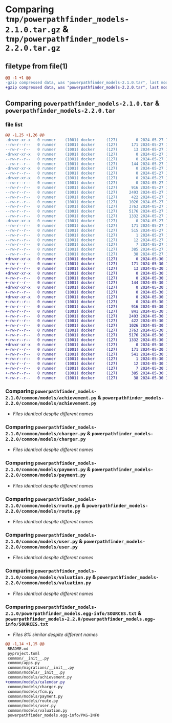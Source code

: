 # Comparing `tmp/powerpathfinder_models-2.1.0.tar.gz` & `tmp/powerpathfinder_models-2.2.0.tar.gz`

## filetype from file(1)

```diff
@@ -1 +1 @@
-gzip compressed data, was "powerpathfinder_models-2.1.0.tar", last modified: Mon May 27 14:26:04 2024, max compression
+gzip compressed data, was "powerpathfinder_models-2.2.0.tar", last modified: Thu May 30 10:58:20 2024, max compression
```

## Comparing `powerpathfinder_models-2.1.0.tar` & `powerpathfinder_models-2.2.0.tar`

### file list

```diff
@@ -1,25 +1,26 @@
-drwxr-xr-x   0 runner    (1001) docker     (127)        0 2024-05-27 14:26:04.809458 powerpathfinder_models-2.1.0/
--rw-r--r--   0 runner    (1001) docker     (127)      171 2024-05-27 14:26:04.809458 powerpathfinder_models-2.1.0/PKG-INFO
--rw-r--r--   0 runner    (1001) docker     (127)       13 2024-05-27 14:26:00.000000 powerpathfinder_models-2.1.0/README.md
-drwxr-xr-x   0 runner    (1001) docker     (127)        0 2024-05-27 14:26:04.809458 powerpathfinder_models-2.1.0/common/
--rw-r--r--   0 runner    (1001) docker     (127)        0 2024-05-27 14:26:00.000000 powerpathfinder_models-2.1.0/common/__init__.py
--rw-r--r--   0 runner    (1001) docker     (127)      144 2024-05-27 14:26:00.000000 powerpathfinder_models-2.1.0/common/apps.py
-drwxr-xr-x   0 runner    (1001) docker     (127)        0 2024-05-27 14:26:04.809458 powerpathfinder_models-2.1.0/common/migrations/
--rw-r--r--   0 runner    (1001) docker     (127)        0 2024-05-27 14:26:00.000000 powerpathfinder_models-2.1.0/common/migrations/__init__.py
-drwxr-xr-x   0 runner    (1001) docker     (127)        0 2024-05-27 14:26:04.809458 powerpathfinder_models-2.1.0/common/models/
--rw-r--r--   0 runner    (1001) docker     (127)        0 2024-05-27 14:26:00.000000 powerpathfinder_models-2.1.0/common/models/__init__.py
--rw-r--r--   0 runner    (1001) docker     (127)      916 2024-05-27 14:26:00.000000 powerpathfinder_models-2.1.0/common/models/achievement.py
--rw-r--r--   0 runner    (1001) docker     (127)     2493 2024-05-27 14:26:00.000000 powerpathfinder_models-2.1.0/common/models/charger.py
--rw-r--r--   0 runner    (1001) docker     (127)      422 2024-05-27 14:26:00.000000 powerpathfinder_models-2.1.0/common/models/fcm.py
--rw-r--r--   0 runner    (1001) docker     (127)     1026 2024-05-27 14:26:00.000000 powerpathfinder_models-2.1.0/common/models/payment.py
--rw-r--r--   0 runner    (1001) docker     (127)     3763 2024-05-27 14:26:00.000000 powerpathfinder_models-2.1.0/common/models/route.py
--rw-r--r--   0 runner    (1001) docker     (127)     5176 2024-05-27 14:26:00.000000 powerpathfinder_models-2.1.0/common/models/user.py
--rw-r--r--   0 runner    (1001) docker     (127)     1332 2024-05-27 14:26:00.000000 powerpathfinder_models-2.1.0/common/models/valuation.py
-drwxr-xr-x   0 runner    (1001) docker     (127)        0 2024-05-27 14:26:04.809458 powerpathfinder_models-2.1.0/powerpathfinder_models.egg-info/
--rw-r--r--   0 runner    (1001) docker     (127)      171 2024-05-27 14:26:04.000000 powerpathfinder_models-2.1.0/powerpathfinder_models.egg-info/PKG-INFO
--rw-r--r--   0 runner    (1001) docker     (127)      515 2024-05-27 14:26:04.000000 powerpathfinder_models-2.1.0/powerpathfinder_models.egg-info/SOURCES.txt
--rw-r--r--   0 runner    (1001) docker     (127)        1 2024-05-27 14:26:04.000000 powerpathfinder_models-2.1.0/powerpathfinder_models.egg-info/dependency_links.txt
--rw-r--r--   0 runner    (1001) docker     (127)       12 2024-05-27 14:26:04.000000 powerpathfinder_models-2.1.0/powerpathfinder_models.egg-info/requires.txt
--rw-r--r--   0 runner    (1001) docker     (127)        7 2024-05-27 14:26:04.000000 powerpathfinder_models-2.1.0/powerpathfinder_models.egg-info/top_level.txt
--rw-r--r--   0 runner    (1001) docker     (127)      385 2024-05-27 14:26:00.000000 powerpathfinder_models-2.1.0/pyproject.toml
--rw-r--r--   0 runner    (1001) docker     (127)       38 2024-05-27 14:26:04.809458 powerpathfinder_models-2.1.0/setup.cfg
+drwxr-xr-x   0 runner    (1001) docker     (127)        0 2024-05-30 10:58:20.783084 powerpathfinder_models-2.2.0/
+-rw-r--r--   0 runner    (1001) docker     (127)      171 2024-05-30 10:58:20.783084 powerpathfinder_models-2.2.0/PKG-INFO
+-rw-r--r--   0 runner    (1001) docker     (127)       13 2024-05-30 10:58:16.000000 powerpathfinder_models-2.2.0/README.md
+drwxr-xr-x   0 runner    (1001) docker     (127)        0 2024-05-30 10:58:20.779084 powerpathfinder_models-2.2.0/common/
+-rw-r--r--   0 runner    (1001) docker     (127)        0 2024-05-30 10:58:16.000000 powerpathfinder_models-2.2.0/common/__init__.py
+-rw-r--r--   0 runner    (1001) docker     (127)      144 2024-05-30 10:58:16.000000 powerpathfinder_models-2.2.0/common/apps.py
+drwxr-xr-x   0 runner    (1001) docker     (127)        0 2024-05-30 10:58:20.779084 powerpathfinder_models-2.2.0/common/migrations/
+-rw-r--r--   0 runner    (1001) docker     (127)        0 2024-05-30 10:58:16.000000 powerpathfinder_models-2.2.0/common/migrations/__init__.py
+drwxr-xr-x   0 runner    (1001) docker     (127)        0 2024-05-30 10:58:20.783084 powerpathfinder_models-2.2.0/common/models/
+-rw-r--r--   0 runner    (1001) docker     (127)        0 2024-05-30 10:58:16.000000 powerpathfinder_models-2.2.0/common/models/__init__.py
+-rw-r--r--   0 runner    (1001) docker     (127)      916 2024-05-30 10:58:16.000000 powerpathfinder_models-2.2.0/common/models/achievement.py
+-rw-r--r--   0 runner    (1001) docker     (127)      841 2024-05-30 10:58:16.000000 powerpathfinder_models-2.2.0/common/models/calendar.py
+-rw-r--r--   0 runner    (1001) docker     (127)     2493 2024-05-30 10:58:16.000000 powerpathfinder_models-2.2.0/common/models/charger.py
+-rw-r--r--   0 runner    (1001) docker     (127)      422 2024-05-30 10:58:16.000000 powerpathfinder_models-2.2.0/common/models/fcm.py
+-rw-r--r--   0 runner    (1001) docker     (127)     1026 2024-05-30 10:58:16.000000 powerpathfinder_models-2.2.0/common/models/payment.py
+-rw-r--r--   0 runner    (1001) docker     (127)     3763 2024-05-30 10:58:16.000000 powerpathfinder_models-2.2.0/common/models/route.py
+-rw-r--r--   0 runner    (1001) docker     (127)     5176 2024-05-30 10:58:16.000000 powerpathfinder_models-2.2.0/common/models/user.py
+-rw-r--r--   0 runner    (1001) docker     (127)     1332 2024-05-30 10:58:16.000000 powerpathfinder_models-2.2.0/common/models/valuation.py
+drwxr-xr-x   0 runner    (1001) docker     (127)        0 2024-05-30 10:58:20.783084 powerpathfinder_models-2.2.0/powerpathfinder_models.egg-info/
+-rw-r--r--   0 runner    (1001) docker     (127)      171 2024-05-30 10:58:20.000000 powerpathfinder_models-2.2.0/powerpathfinder_models.egg-info/PKG-INFO
+-rw-r--r--   0 runner    (1001) docker     (127)      541 2024-05-30 10:58:20.000000 powerpathfinder_models-2.2.0/powerpathfinder_models.egg-info/SOURCES.txt
+-rw-r--r--   0 runner    (1001) docker     (127)        1 2024-05-30 10:58:20.000000 powerpathfinder_models-2.2.0/powerpathfinder_models.egg-info/dependency_links.txt
+-rw-r--r--   0 runner    (1001) docker     (127)       12 2024-05-30 10:58:20.000000 powerpathfinder_models-2.2.0/powerpathfinder_models.egg-info/requires.txt
+-rw-r--r--   0 runner    (1001) docker     (127)        7 2024-05-30 10:58:20.000000 powerpathfinder_models-2.2.0/powerpathfinder_models.egg-info/top_level.txt
+-rw-r--r--   0 runner    (1001) docker     (127)      385 2024-05-30 10:58:16.000000 powerpathfinder_models-2.2.0/pyproject.toml
+-rw-r--r--   0 runner    (1001) docker     (127)       38 2024-05-30 10:58:20.783084 powerpathfinder_models-2.2.0/setup.cfg
```

### Comparing `powerpathfinder_models-2.1.0/common/models/achievement.py` & `powerpathfinder_models-2.2.0/common/models/achievement.py`

 * *Files identical despite different names*

### Comparing `powerpathfinder_models-2.1.0/common/models/charger.py` & `powerpathfinder_models-2.2.0/common/models/charger.py`

 * *Files identical despite different names*

### Comparing `powerpathfinder_models-2.1.0/common/models/payment.py` & `powerpathfinder_models-2.2.0/common/models/payment.py`

 * *Files identical despite different names*

### Comparing `powerpathfinder_models-2.1.0/common/models/route.py` & `powerpathfinder_models-2.2.0/common/models/route.py`

 * *Files identical despite different names*

### Comparing `powerpathfinder_models-2.1.0/common/models/user.py` & `powerpathfinder_models-2.2.0/common/models/user.py`

 * *Files identical despite different names*

### Comparing `powerpathfinder_models-2.1.0/common/models/valuation.py` & `powerpathfinder_models-2.2.0/common/models/valuation.py`

 * *Files identical despite different names*

### Comparing `powerpathfinder_models-2.1.0/powerpathfinder_models.egg-info/SOURCES.txt` & `powerpathfinder_models-2.2.0/powerpathfinder_models.egg-info/SOURCES.txt`

 * *Files 8% similar despite different names*

```diff
@@ -1,14 +1,15 @@
 README.md
 pyproject.toml
 common/__init__.py
 common/apps.py
 common/migrations/__init__.py
 common/models/__init__.py
 common/models/achievement.py
+common/models/calendar.py
 common/models/charger.py
 common/models/fcm.py
 common/models/payment.py
 common/models/route.py
 common/models/user.py
 common/models/valuation.py
 powerpathfinder_models.egg-info/PKG-INFO
```


